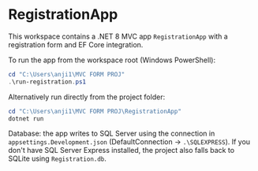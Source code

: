 # RegistrationApp

This workspace contains a .NET 8 MVC app `RegistrationApp` with a registration form and EF Core integration.

To run the app from the workspace root (Windows PowerShell):

```powershell
cd "C:\Users\anji1\MVC FORM PROJ"
.\run-registration.ps1
```

Alternatively run directly from the project folder:

```powershell
cd "C:\Users\anji1\MVC FORM PROJ\RegistrationApp"
dotnet run
```

Database: the app writes to SQL Server using the connection in `appsettings.Development.json` (DefaultConnection -> `.\SQLEXPRESS`). If you don't have SQL Server Express installed, the project also falls back to SQLite using `Registration.db`.
